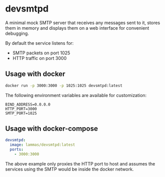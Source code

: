# devsmtpd

A minimal mock SMTP server that receives any messages sent to it, stores them in memory and displays them on a web interface for convenient debugging.

By default the service listens for:
* SMTP packets on port 1025
* HTTP traffic on port 3000


## Usage with docker

```sh
docker run -p 3000:3000 -p 1025:1025 devsmtpd:latest
```

The following environment variables are available for customization:

```
BIND_ADDRESS=0.0.0.0
HTTP_PORT=3000
SMTP_PORT=1025
```


## Usage with docker-compose

```yml
devsmtpd:
  image: lammas/devsmtpd:latest
  ports:
    - 3000:3000
```

The above example only proxies the HTTP port to host and assumes the services using the SMTP would be inside the docker network.
